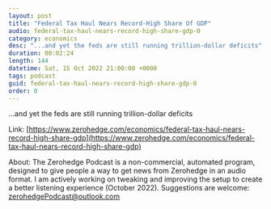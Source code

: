 ```yaml
---
layout: post
title: "Federal Tax Haul Nears Record-High Share Of GDP"
audio: federal-tax-haul-nears-record-high-share-gdp-0
category: economics
desc: "...and yet the feds are still running trillion-dollar deficits"
duration: 00:02:24
length: 144
datetime: Sat, 15 Oct 2022 21:00:00 +0000
tags: podcast
guid: federal-tax-haul-nears-record-high-share-gdp-0
order: 0
---
```

...and yet the feds are still running trillion-dollar deficits

Link: [https://www.zerohedge.com/economics/federal-tax-haul-nears-record-high-share-gdp](https://www.zerohedge.com/economics/federal-tax-haul-nears-record-high-share-gdp)

About: The Zerohedge Podcast is a non-commercial, automated program, designed to give people a way to get news from Zerohedge in an audio format.  I am actively working on tweaking and improving the setup to create a better listening experience (October 2022).  Suggestions are welcome: [zerohedgePodcast@outlook.com](mailto:zerohedgePodcast@outlook.com)